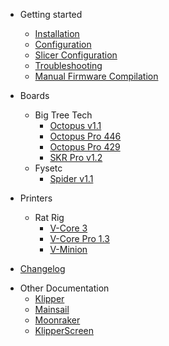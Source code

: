 - Getting started

  - [Installation](installation.md)
  - [Configuration](configuration.md)
  - [Slicer Configuration](slicers.md)
  - [Troubleshooting](troubleshooting.md)
  - [Manual Firmware Compilation](manual-firmware-compilation.md)

- Boards

  - Big Tree Tech
    - [Octopus v1.1](boards/btt/octopus-11.md)
    - [Octopus Pro 446](boards/btt/octopus-pro-446.md)
    - [Octopus Pro 429](boards/btt/octopus-pro-429.md)
    - [SKR Pro v1.2](boards/btt/skr-pro-12.md)
  - Fysetc
    - [Spider v1.1](boards/fysetc/spider-11.md)

- Printers
  - Rat Rig
    - [V-Core 3](printers/v-core-3.md)
    - [V-Core Pro 1.3](printers/v-core-pro.md)
    - [V-Minion](printers/v-minion.md)
- [Changelog](CHANGELOG.md)
<!-- - [Changelog](changelog.md) -->

- Other Documentation
  - [Klipper](https://www.klipper3d.org/)
  - [Mainsail](https://docs.mainsail.xyz/)
  - [Moonraker](https://moonraker.readthedocs.io/en/latest/)
  - [KlipperScreen](https://klipperscreen.readthedocs.io/)
